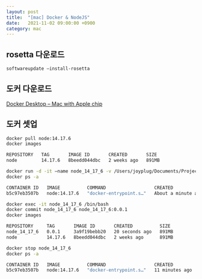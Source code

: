 ```yaml
---
layout: post
title:  "[mac] Docker & NodeJS"
date:   2021-11-02 09:00:00 +0900
category: mac
---
```


## rosetta 다운로드
```bash
softwareupdate –install-rosetta
```


## 도커 다운로드
[Docker Desktop – Mac with Apple chip](https://docs.docker.com/desktop/mac/apple-silicon)


## 도커 셋업
```bash
docker pull node:14.17.6
docker images
```

```bash
REPOSITORY   TAG       IMAGE ID       CREATED       SIZE  
node         14.17.6   8beedd044dbc   2 weeks ago   891MB
```

```bash
docker run -d -it –name node_14_17_6 -v /Users/joyplug/Documents/Project/docker/node_14_17_6:/app node:14.17.6
docker ps -a
```

```bash
CONTAINER ID   IMAGE          COMMAND                  CREATED              STATUS          PORTS     NAMES
b5c97eb3507b   node:14.17.6   "docker-entrypoint.s…"   About a minute ago   Up 58 seconds             node_14_17_6
```

```bash
docker exec -it node_14_17_6 /bin/bash
docker commit node_14_17_6 node_14_17_6:0.0.1
docker images
```

```bash
REPOSITORY     TAG       IMAGE ID       CREATED          SIZE
node_14_17_6   0.0.1     3a9f19bebb20   20 seconds ago   891MB
node           14.17.6   8beedd044dbc   2 weeks ago      891MB
```

```bash
docker stop node_14_17_6
docker ps -a
```

```bash
CONTAINER ID   IMAGE          COMMAND                  CREATED          STATUS                       PORTS     NAMES
b5c97eb3507b   node:14.17.6   "docker-entrypoint.s…"   11 minutes ago   Exited (137) 4 seconds ago             node_14_17_6
```
